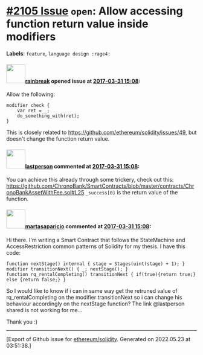 # [\#2105 Issue](https://github.com/ethereum/solidity/issues/2105) `open`: Allow accessing function return value inside modifiers
**Labels**: `feature`, `language design :rage4:`


#### <img src="https://avatars.githubusercontent.com/u/18486361?u=cac77d2dd2d35da2a23b747090a48cb801ca94ce&v=4" width="50">[rainbreak](https://github.com/rainbreak) opened issue at [2017-03-31 15:08](https://github.com/ethereum/solidity/issues/2105):

Allow the following:

```
modifier check {
    var ret = _;
    do_something_with(ret);
}
```

This is closely related to https://github.com/ethereum/solidity/issues/49, but doesn't change the function return value.

#### <img src="https://avatars.githubusercontent.com/u/6198746?v=4" width="50">[lastperson](https://github.com/lastperson) commented at [2017-03-31 15:08](https://github.com/ethereum/solidity/issues/2105#issuecomment-291386835):

You can achieve this already through some trickery, check out this:
https://github.com/ChronoBank/SmartContracts/blob/master/contracts/ChronoBankAssetWithFee.sol#L25
`_success[0]` is the return value of the function.

#### <img src="https://avatars.githubusercontent.com/u/36605729?u=067beb5325e00549424c32c42414699a5a396550&v=4" width="50">[martasaparicio](https://github.com/martasaparicio) commented at [2017-03-31 15:08](https://github.com/ethereum/solidity/issues/2105#issuecomment-660257459):

Hi there. I'm writing a Smart Contract that follows the StateMachine and AccessRestriction common patterns of Solidity for my thesis.
I have this code:
```
function nextStage() internal { stage = Stages(uint(stage) + 1); } 
modifier transitionNext() { _; nextStage(); } 
function rq_rentalCompleting() transitionNext { if(true){return true;} else {return false;} }
```
So I would like to know if i can in same way get the retruned value of rq_rentalCompleting on the modifier transitionNext so i can change his behaviour accordingly on the nextStage function?
The link @lastperson shared is not working for me...

Thank you :)


-------------------------------------------------------------------------------



[Export of Github issue for [ethereum/solidity](https://github.com/ethereum/solidity). Generated on 2022.05.23 at 03:51:38.]
